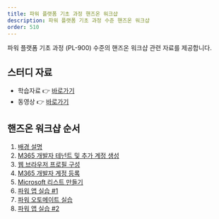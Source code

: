 ```yaml
---
title: 파워 플랫폼 기초 과정 핸즈온 워크샵
description: 파워 플랫폼 기초 과정 수준 핸즈온 워크샵
order: 510
---
```


파워 플랫폼 기초 과정 (PL-900) 수준의 핸즈온 워크샵 관련 자료를 제공합니다.


## 스터디 자료 ##

* 학습자료 👉 [바로가기][fdk pl900 materials]
* 동영상 👉 [바로가기][fdk pl900 playlist]


## 핸즈온 워크샵 순서 ##

1. [배경 설명][handson background]
2. [M365 개발자 테넌트 및 추가 계정 생성][handson m365 create]
3. [웹 브라우저 프로필 구성][handson browser profile]
4. [M365 개발자 계정 등록][handson m365 rego]
5. [Microsoft 리스트 만들기][handson m365 list]
6. [파워 앱 실습 #1][handson pas 1]
7. [파워 오토메이트 실습][handson pau]
8. [파워 앱 실습 #2][handson pas 2]


[fdk discussion]: https://github.com/fusiondevkr/blog/discussions

[fdk pl900 materials]: https://aka.ms/fdk/pl900/materials
[fdk pl900 playlist]: https://www.youtube.com/playlist?list=PL5_dhZuHiVhJNUJA00WVwrVfKPgi35CqI

[handson background]: ./background
[handson m365 create]: ./m365-account-setup
[handson browser profile]: ./web-browser-setup
[handson m365 rego]: ./m365-account-registration
[handson m365 list]: ./m365-list
[handson pas 1]: ./power-apps-1
[handson pau]: ./power-automate
[handson pas 2]: ./power-apps-2
